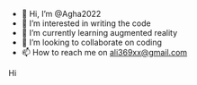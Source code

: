 - 👋 Hi, I’m @Agha2022
- 👀 I’m interested in writing the code
- 🌱 I’m currently learning augmented reality 
- 💞️ I’m looking to collaborate on coding
- 📫 How to reach me on ali369xx@gmail.com

<!---
Agha2022/Agha2022 is a ✨ special ✨ repository because its `README.md` (this file) appears on your GitHub profile.
You can click the Preview link to take a look at your changes.
--->
Hi
